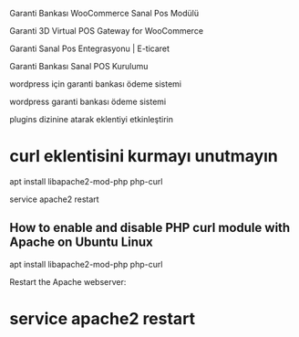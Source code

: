 Garanti Bankası WooCommerce Sanal Pos Modülü

Garanti 3D Virtual POS Gateway for WooCommerce

Garanti Sanal Pos Entegrasyonu | E-ticaret

Garanti Bankası Sanal POS Kurulumu


wordpress için garanti bankası ödeme sistemi 

wordpress garanti bankası ödeme sistemi 

plugins dizinine atarak eklentiyi etkinleştirin

# curl eklentisini kurmayı unutmayın

apt install libapache2-mod-php php-curl

 service apache2 restart

## How to enable and disable PHP curl module with Apache on Ubuntu Linux

apt install libapache2-mod-php php-curl

Restart the Apache webserver:
# service apache2 restart
